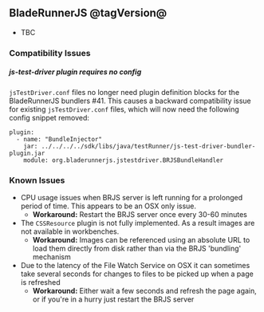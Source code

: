## BladeRunnerJS @tagVersion@
- TBC

### Compatibility Issues

##### js-test-driver plugin requires no config

`jsTestDriver.conf` files no longer need plugin definition blocks for the BladeRunnerJS bundlers #41.
This causes a backward compatibility issue for existing `jsTestDriver.conf` files, which will now need the following config snippet removed:

```
plugin:
  - name: "BundleInjector"
    jar: ../../../../sdk/libs/java/testRunner/js-test-driver-bundler-plugin.jar
    module: org.bladerunnerjs.jstestdriver.BRJSBundleHandler
```

### Known Issues
- CPU usage issues when BRJS server is left running for a prolonged period of time. This appears to be an OSX only issue.
  - **Workaround:** Restart the BRJS server once every 30-60 minutes
- The `CSSResource` plugin is not fully implemented. As a result images are not available in workbenches.
  - **Workaround:** Images can be referenced using an absolute URL to load them directly from disk rather than via the BRJS 'bundling' mechanism
- Due to the latency of the File Watch Service on OSX it can sometimes take several seconds for changes to files to be picked up when a page is refreshed
  - **Workaround:** Either wait a few seconds and refresh the page again, or if you're in a hurry just restart the BRJS server